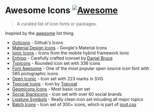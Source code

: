 # Awesome Icons [![Awesome](https://cdn.rawgit.com/sindresorhus/awesome/d7305f38d29fed78fa85652e3a63e154dd8e8829/media/badge.svg)](https://github.com/sindresorhus/awesome)

> A curated list of icon fonts or packages.

Inspired by the [awesome](https://github.com/sindresorhus/awesome) list thing.

- [Octicons](https://github.com/github/octicons) - Github's Icons
- [Material Design Icons](https://github.com/google/material-design-icons) - Google's Material Icons
- [Ionic Icons](https://github.com/driftyco/ionicons) - Icons from the mobile hybrid framework Ionic
- [Entypo](https://github.com/danielbruce/entypo) - Carefully crafted iconset by [Daniel Bruce](http://www.danielbruce.se/)
- [Typicons](https://github.com/stephenhutchings/typicons.font) - Rounded icon set with 336 icons
- [Font Awesome](https://github.com/FortAwesome/Font-Awesome/) - One of the most popular open source icon font with 585 pictographic icons
- [Open Iconic](https://github.com/iconic/open-iconic) - Icon set with 223 marks in SVG
- [Topcoat Icons](https://github.com/topcoat/icons) - Icon by [Topcoat](http://topcoat.io/)
- [Geomicons Icons](https://github.com/jxnblk/geomicons-open) - Most basic icon set
- [Social Stackicons](https://github.com/parkerbennett/stackicons) - Icon set with over 60 social brands
- [Ligature Symbols](https://github.com/kudakurage/LigatureSymbols) - Really clean icon set inlcuding all major topics
- [Batch Icons](https://github.com/AdamWhitcroft/Batch) - Icon set of 300+ icons, which is part of [inuit.css](https://github.com/csswizardry/inuit.css)